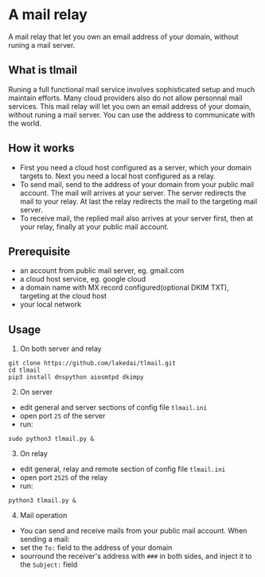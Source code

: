 # A mail relay
A mail relay that let you own an email address of your domain, without runing a mail server.

## What is tlmail
Runing a full functional mail service involves sophisticated setup and much maintain efforts. Many cloud providers also do not allow personnal mail services. This mail relay will let you own an email address of your domain, without runing a mail server. You can use the address to communicate with the world.

## How it works
- First you need a cloud host configured as a server, which your domain targets to. Next you need a local host configured as a relay.
- To send mail, send to the address of your domain from your public mail account. The mail will arrives at your server. The server redirects the mail to your relay. At last the relay redirects the mail to the targeting mail server.
- To receive mail, the replied mail also arrives at your server first, then at your relay, finally at your public mail account.

## Prerequisite
* an account from public mail server, eg. gmail.com
* a cloud host service, eg. google cloud
* a domain name with MX record configured(optional DKIM TXT), targeting at the cloud host
* your local network

## Usage
1. On both server and relay
```
git clone https://github.com/lakedai/tlmail.git
cd tlmail
pip3 install dnspython aiosmtpd dkimpy
```
2. On server
- edit general and server sections of config file `tlmail.ini`
- open port `25` of the server
- run:
```
sudo python3 tlmail.py &
```
3. On relay
- edit general, relay and remote section of config file `tlmail.ini`
- open port `2525` of the relay
- run:
```
python3 tlmail.py &
```
4. Mail operation
- You can send and receive mails from your public mail account.
When sending a mail:
- set the `To:` field to the address of your domain
- sourround the receiver's address with `###` in both sides, and inject it to the `Subject:` field
